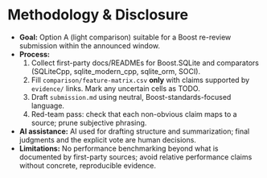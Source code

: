 # Methodology & Disclosure

- **Goal:** Option A (light comparison) suitable for a Boost re-review submission within the announced window.
- **Process:** 
  1) Collect first-party docs/READMEs for Boost.SQLite and comparators (SQLiteCpp, sqlite_modern_cpp, sqlite_orm, SOCI).
  2) Fill `comparison/feature-matrix.csv` **only** with claims supported by `evidence/` links. Mark any uncertain cells as TODO.
  3) Draft `submission.md` using neutral, Boost-standards-focused language.
  4) Red-team pass: check that each non-obvious claim maps to a source; prune subjective phrasing.
- **AI assistance:** AI used for drafting structure and summarization; final judgments and the explicit vote are human decisions.
- **Limitations:** No performance benchmarking beyond what is documented by first-party sources; avoid relative performance claims without concrete, reproducible evidence.
